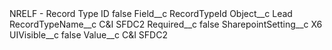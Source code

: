 <?xml version="1.0" encoding="UTF-8"?>
<CustomMetadata xmlns="http://soap.sforce.com/2006/04/metadata" xmlns:xsi="http://www.w3.org/2001/XMLSchema-instance" xmlns:xsd="http://www.w3.org/2001/XMLSchema">
    <label>NRELF - Record Type ID</label>
    <protected>false</protected>
    <values>
        <field>Field__c</field>
        <value xsi:type="xsd:string">RecordTypeId</value>
    </values>
    <values>
        <field>Object__c</field>
        <value xsi:type="xsd:string">Lead</value>
    </values>
    <values>
        <field>RecordTypeName__c</field>
        <value xsi:type="xsd:string">C&amp;I SFDC2</value>
    </values>
    <values>
        <field>Required__c</field>
        <value xsi:type="xsd:boolean">false</value>
    </values>
    <values>
        <field>SharepointSetting__c</field>
        <value xsi:type="xsd:string">X6</value>
    </values>
    <values>
        <field>UIVisible__c</field>
        <value xsi:type="xsd:boolean">false</value>
    </values>
    <values>
        <field>Value__c</field>
        <value xsi:type="xsd:string">C&amp;I SFDC2</value>
    </values>
</CustomMetadata>
